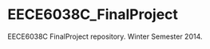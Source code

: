 EECE6038C_FinalProject
======================

EECE6038C FinalProject repository. Winter Semester 2014.
